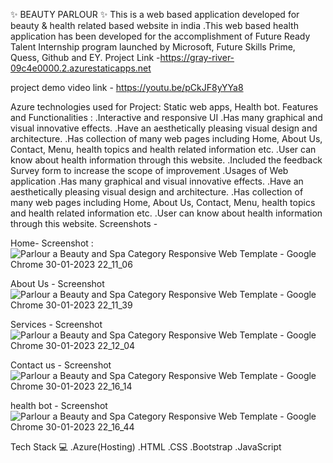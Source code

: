 ✨ BEAUTY PARLOUR ✨
This is a web based application developed for beauty & health related based website in india
.This web based health application has been developed for the accomplishment of Future Ready Talent Internship program launched by Microsoft, Future Skills Prime, Quess, Github and EY.
Project Link -https://gray-river-09c4e0000.2.azurestaticapps.net

project demo video link - https://youtu.be/pCkJF8yYYa8

Azure technologies used for Project:
Static web apps,
Health bot.
Features and Functionalities :
.Interactive and responsive UI
.Has many graphical and visual innovative effects.
.Have an aesthetically pleasing visual design and architecture.
.Has collection of many web pages including Home, About Us, Contact, Menu, health topics and health related information etc.
.User can know about health information through this website.
.Included the feedback Survey form to increase the scope of improvement
.Usages of Web application
.Has many graphical and visual innovative effects.
.Have an aesthetically pleasing visual design and architecture.
.Has collection of many web pages including Home, About Us, Contact, Menu, health topics and health related information etc.
.User can know about health information through this website.
Screenshots -


Home-
Screenshot :
![Parlour a Beauty and Spa Category Responsive Web Template - Google Chrome 30-01-2023 22_11_06](https://user-images.githubusercontent.com/123528298/215563744-592e7d74-f86e-4511-afb0-407a8f5f7d22.png)

About Us -
Screenshot 
![Parlour a Beauty and Spa Category Responsive Web Template - Google Chrome 30-01-2023 22_11_39](https://user-images.githubusercontent.com/123528298/215563771-92ff3069-3cab-4900-8f73-46aa19d5ebb7.png)

Services -
Screenshot 
![Parlour a Beauty and Spa Category Responsive Web Template - Google Chrome 30-01-2023 22_12_04](https://user-images.githubusercontent.com/123528298/215563797-55a26c43-ab7d-49c6-bad1-a588b066911c.png)

Contact us -
Screenshot 
![Parlour a Beauty and Spa Category Responsive Web Template - Google Chrome 30-01-2023 22_16_14](https://user-images.githubusercontent.com/123528298/215563828-39231080-e69e-444e-b7ed-78f409577f62.png)

health bot -
Screenshot 
![Parlour a Beauty and Spa Category Responsive Web Template - Google Chrome 30-01-2023 22_16_44](https://user-images.githubusercontent.com/123528298/215563854-3bc7c578-379d-4c34-884e-b7571a3a1d52.png)

Tech Stack 💻
.Azure(Hosting)
.HTML
.CSS
.Bootstrap
.JavaScript
